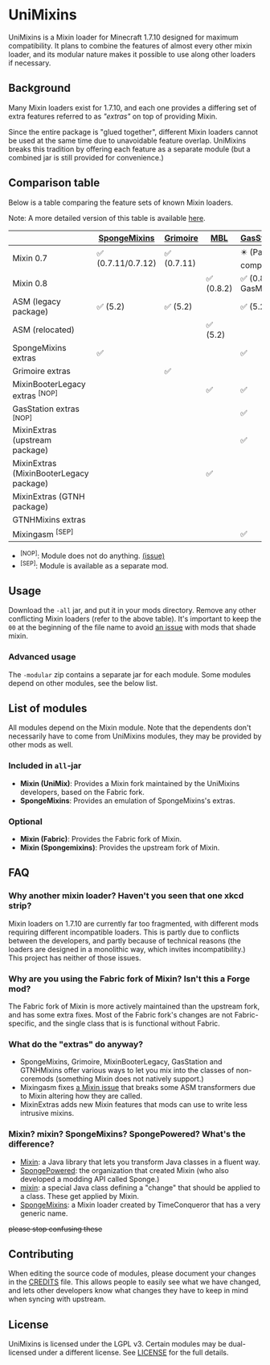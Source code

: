 # UniMixins

UniMixins is a Mixin loader for Minecraft 1.7.10 designed for maximum compatibility. It plans to combine the features of almost every other mixin loader, and its modular nature makes it possible to use along other loaders if necessary.

## Background

Many Mixin loaders exist for 1.7.10, and each one provides a differing set of extra features referred to as *"extras"* on top of providing Mixin.

Since the entire package is "glued together", different Mixin loaders cannot be used at the same time due to unavoidable feature overlap. UniMixins breaks this tradition by offering each feature as a separate module (but a combined jar is still provided for convenience.)

## Comparison table

Below is a table comparing the feature sets of known Mixin loaders.

Note: A more detailed version of this table is available [here](https://legacymoddingmc.github.io/wiki/#comparison-of-1.7.10-mixin-loaders/).

|   | [SpongeMixins](https://github.com/GTNewHorizons/SpongeMixins) | [Grimoire](https://github.com/Aizistral-Studios/Grimoire) | [MBL](https://github.com/tox1cozZ/mixin-booter-legacy) | [GasStation](https://github.com/FalsePattern/GasStation) | [GTNHMixins](https://github.com/GTNewHorizons/GTNHMixins) | [GTNHMixinsLite](https://github.com/makamys/GTNHMixinsLite) | UniMixins |
| -- | -- | -- | -- | -- | -- | -- | -- |
| Mixin 0.7 | ✅ (0.7.11/0.7.12) | ✅ (0.7.11) | | ✴️ (Partial compat) | | | *Planned* |
| Mixin 0.8 | | | ✅ (0.8.2) | ✅ (0.8.5-GasMix) | ✅ (0.8.5-GTNH) | | ✅ (0.8.5-Fabric)
| ASM (legacy package) | ✅ (5.2) | ✅ (5.2) | | ✅ (5.2) | | | *Planned* |
| ASM (relocated) | | | ✅ (5.2) | | ✅ (9.4) | | ✅ (9.2) | *Planned* |
| SpongeMixins extras | ✅ | | | ✅ | ✅ | | *Planned* |
| Grimoire extras | | ✅ | | | | | *Planned(?)* |
| MixinBooterLegacy extras <sup>[NOP]</sup> | | | ✅ | ✅ | | | *Planned* |
| GasStation extras <sup>[NOP]</sup> | | | | ✅ | | | *Planned* |
| MixinExtras (upstream package) | | | | ✅ | | | *Planned* |
| MixinExtras (MixinBooterLegacy package) | | | ✅ | | | | *Planned* |
| MixinExtras (GTNH package) | | | | | ✅ | ✅ | *Planned* |
| GTNHMixins extras | | | | | ✅ | ✅ | *Planned* |
| Mixingasm <sup>[SEP]</sup> | | | | ✅ | | | *Planned* |

* <sup>[NOP]</sup>: Module does not do anything. [(issue)](https://github.com/FalsePattern/GasStation/issues/15)
* <sup>[SEP]</sup>: Module is available as a separate mod.

## Usage

Download the `-all` jar, and put it in your mods directory. Remove any other conflicting Mixin loaders (refer to the above table). It's important to keep the `00` at the beginning of the file name to avoid [an issue](https://github.com/tox1cozZ/mixin-booter-legacy/issues/1) with mods that shade mixin.

### Advanced usage

The `-modular` zip contains a separate jar for each module. Some modules depend on other modules, see the below list.

## List of modules

All modules depend on the Mixin module. Note that the dependents don't necessarily have to come from UniMixins modules, they may be provided by other mods as well.

### Included in `all`-jar

* **Mixin (UniMix)**: Provides a Mixin fork maintained by the UniMixins developers, based on the Fabric fork.
* **SpongeMixins**: Provides an emulation of SpongeMixins's extras.

### Optional

* **Mixin (Fabric)**: Provides the Fabric fork of Mixin.
* **Mixin (Spongemixins)**: Provides the upstream fork of Mixin.

## FAQ

### Why another mixin loader? Haven't you seen that one xkcd strip?

Mixin loaders on 1.7.10 are currently far too fragmented, with different mods requiring different incompatible loaders. This is partly due to conflicts between the developers, and partly because of technical reasons (the loaders are designed in a monolithic way, which invites incompatibility.) This project has neither of those issues.

### Why are you using the Fabric fork of Mixin? Isn't this a Forge mod?

The Fabric fork of Mixin is more actively maintained than the upstream fork, and has some extra fixes. Most of the Fabric fork's changes are not Fabric-specific, and the single class that is is functional without Fabric.

### What do the "extras" do anyway?

* SpongeMixins, Grimoire, MixinBooterLegacy, GasStation and GTNHMixins offer various ways to let you mix into the classes of non-coremods (something Mixin does not natively support.)
* Mixingasm fixes [a Mixin issue](https://github.com/SpongePowered/Mixin/issues/309) that breaks some ASM transformers due to Mixin altering how they are called.
* MixinExtras adds new Mixin features that mods can use to write less intrusive mixins.

### Mixin? mixin? SpongeMixins? SpongePowered? What's the difference?

* [Mixin](https://github.com/SpongePowered/Mixin): a Java library that lets you transform Java classes in a fluent way.
* [SpongePowered](https://spongepowered.org/): the organization that created Mixin (who also developed a modding API called Sponge.)
* [mixin](https://github.com/SpongePowered/Mixin/wiki/Introduction-to-Mixins---Understanding-Mixin-Architecture#4-only-you-mixins-can-save-mankind): a special Java class defining a "change" that should be applied to a class. These get applied by Mixin.
* [SpongeMixins](https://github.com/TimeConqueror/SpongeMixins): a Mixin loader created by TimeConqueror that has a very generic name.

~~please stop confusing these~~

## Contributing

When editing the source code of modules, please document your changes in the [CREDITS](CREDITS) file. This allows people to easily see what we have changed, and lets other developers know what changes they have to keep in mind when syncing with upstream.

## License

UniMixins is licensed under the LGPL v3. Certain modules may be dual-licensed under a different license. See [LICENSE](LICENSE) for the full details.

